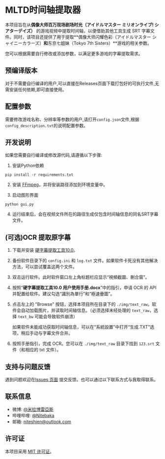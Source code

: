 # MLTD时间轴提取器
本项目旨在从**偶像大师百万现场剧场时光（アイドルマスター ミリオンライブ! シアターデイズ）** 的游戏视频中提取时间轴，以便借助其他工具生成 SRT 字幕文件。同时，该项目还提供了用于提取**偶像大师闪耀色彩（アイドルマスター シャイニーカラーズ）**和**东京七姐妹（Tokyo 7th Sisters）**游戏的相关参数。

您可以根据需要自行修改或添加参数，以满足更多游戏的字幕提取需求。

## 预编译版本

对于不需要自行编译的用户,可以直接在Releases页面下载打包好的可执行文件,无需安装任何依赖,即可直接使用。

## 配置参数

需要修改游戏名称、分辨率等参数的用户,请打开`config.json`文件,根据`config_description.txt`的说明配置参数。

## 开发说明

如果您需要自行编译或修改源代码,请遵循以下步骤:

1. 安装Python依赖
```
pip install -r requirements.txt
```

2. 安装 [FFmpeg](https://www.ffmpeg.org/)，并将安装路径添加到环境变量中。

3. 启动图形界面
```
python gui.py
```

4. 运行结束后，会在视频文件所在的路径生成仅包含时间轴信息的同名SRT字幕文件。

## (可选)OCR 提取原字幕

1. 下载并安装 [硬字幕提取工具10.0](https://zhuanlan.zhihu.com/p/559874793)。

2. 备份软件目录下的 `config.ini` 和 `log.txt` 文件。如果软件卡死没有其他解决方法，可以尝试覆盖这两个文件。

3. 双击运行软件。此时软件窗口左上角标题栏应显示“視頻截圖、刪合窗”。

4. 按照“**硬字幕提取工具10.0 用户使用手册.docx**”中的指引，申请 OCR 的 API 并配置给软件。建议勾选“識別為單行”和“極速曡圖”。

5. 点击左上的 "Browse" 按钮，选择本项目所在目录下的 ``./img/text_raw``。软件会自动加载图片，并读取时间轴信息。（必须选择未经处理的 `text_raw`，选择 `text_bw` 可能会导致软件崩溃）

   如果软件未能成功获取时间轴信息，可以在“系統設置”中打开“生成.TXT”选项，稍后手动与字幕文件合并。

6. 按照手册指引，完成 OCR。您可以在 `./img/text_raw` 目录下找到 `123.srt` 文件（和相应的 txt 文件）。

## 支持与问题反馈

遇到问题欢迎在[Issues 页面](https://github.com/niteshien/mltd-timestamp-extractor/issues) 提交反馈。也可以通过以下联系方式与我取得联系。


## 联系信息

- 微博: [@米拉博雷亞斯](https://weibo.com/u/7733258030)
- 哔哩哔哩: [@Nitebaka](https://space.bilibili.com/5584028)
- 邮箱: niteshien@outlook.com

## 许可证

本项目采用 [MIT 许可证](LICENSE)。
